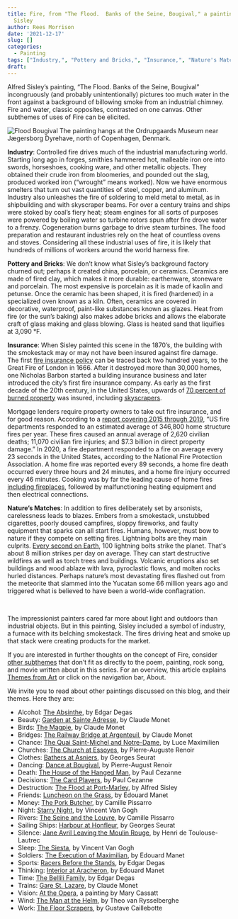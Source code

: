 ```yaml
---
title: Fire, from "The Flood.  Banks of the Seine, Bougival," a painting by Alfred
  Sisley
author: Rees Morrison
date: '2021-12-17'
slug: []
categories:
  - Painting
tags: ["Industry,", "Pottery and Bricks,", "Insurance,", "Nature's Matches",]
draft:
---
```


Alfred Sisley’s painting, “The Flood. Banks of the Seine, Bougival” incongruously (and probably unintentionally) pictures too much water in the front against a background of billowing smoke from an industrial chimney.   Fire and water, classic opposites, contrasted on one canvas.  Other subthemes of uses of Fire can be elicited.

<!--more-->

![Flood Bougival](/media/FireBougival.jpg) The painting hangs at the Ordrupgaards Museum near Jægersborg Dyrehave, north of Copenhagen, Denmark.

**Industry**:  Controlled fire drives much of the industrial manufacturing world.  Starting long ago in forges, smithies hammered hot, malleable iron ore into swords, horseshoes, cooking ware, and other metallic objects.  They obtained their crude iron from bloomeries, and pounded out the slag, produced worked iron (“wrought” means worked).  Now we have enormous smelters that turn out vast quantities of steel, copper, and aluminum.  Industry also unleashes the fire of soldering to meld metal to metal, as in shipbuilding and with skyscraper beams. For over a century trains and ships were stoked by coal’s fiery heat; steam engines for all sorts of purposes were powered by boiling water so turbine rotors spun after fire drove water to a frenzy.  Cogeneration burns garbage to drive steam turbines.  The food preparation and restaurant industries rely on the heat of countless ovens and stoves.  Considering all these industrial uses of fire, it is likely that hundreds of millions of workers around the world harness fire.

**Pottery and Bricks**:  We don’t know what Sisley’s background factory churned out; perhaps it created china, porcelain, or ceramics. Ceramics are made of fired clay, which makes it more durable: earthenware, stoneware and porcelain. The most expensive is porcelain as it is made of kaolin and petunse.   Once the ceramic has been shaped, it is fired (hardened) in a specialized oven known as a kiln.  Often, ceramics are covered in decorative, waterproof, paint-like substances known as glazes.  Heat from fire (or the sun’s baking) also makes adobe bricks and allows the elaborate craft of glass making and glass blowing.  Glass is heated sand that liquifies at 3,090 °F.

**Insurance**:   When Sisley painted this scene in the 1870’s, the building with the smokestack may or may not have been insured against fire damage.  The first [fire insurance policy](http://wsrinsurance.com/how-insurance-began-3000-years-of-history/) can be traced back two hundred years, to the Great Fire of London in 1666. After it destroyed more than 30,000 homes, one Nicholas Barbon started a building insurance business and later introduced the city’s first fire insurance company. As early as the first decade of the 20th century, in the United States, upwards of [70 percent of burned property](https://eh.net/encyclopedia/fire-insurance-in-the-united-states/) was insured, including [skyscrapers](https://themesfromart.com/post/2021-12-17-fire-from-the-towering-inferno-a-film-with-paul-newman-steve-mcqueen-fred-astaire-and-faye-dunaway/firetowering/).  

Mortgage lenders require property owners to take out fire insurance, and for good reason.  According to a [report covering 2015 through 2019](https://www.nfpa.org//-/media/Files/News-and-Research/Fire-statistics-and-reports/Building-and-life-safety/oshomes.pdf), “US fire departments responded to an estimated average of 346,800 home structure fires per year. These fires caused an annual average of 2,620 civilian deaths; 11,070 civilian fire injuries; and $7.3 billion in direct property damage.”  In 2020, a fire department responded to a fire on average every 23 seconds in the United States, according to the National Fire Protection Association. A home fire was reported every 89 seconds, a home fire death occurred every three hours and 24 minutes, and a home fire injury occurred every 46 minutes.  Cooking was by far the leading cause of home fires [including fireplaces](https://themesfromart.com/post/2021-12-17-fire-from-when-you-are-old-a-poem-by-william-butler-yeats/fireold/), followed by malfunctioning heating equipment and then electrical connections.   

**Nature’s Matches**:  In addition to fires deliberately set by arsonists, carelessness leads to blazes.   Embers from a smokestack, unstubbed cigarettes, poorly doused campfires, sloppy fireworks, and faulty equipment that sparks can all start fires.  Humans, however, must bow to nature if they compete on setting fires.  Lightning bolts are they main culprits. [Every second on Earth](https://www.axios.com/global-map-shows-nearly-9-billion-lightning-bolts-a49d416d-3520-41d3-94e6-9f6dad466f78.html), 100 lightning bolts strike the planet. That's about 8 million strikes per day on average.  They can start destructive wildfires as well as torch trees and buildings.  Volcanic eruptions also set buildings and wood ablaze with lava, pyroclastic flows, and molten rocks hurled distances.  Perhaps nature’s most devastating fires flashed out from the meteorite that slammed into the Yucatan some 66 million years ago and triggered what is believed to have been a world-wide conflagration.

&nbsp;

The impressionist painters cared far more about light and outdoors than industrial objects.  But in this painting, Sisley included a symbol of industry, a furnace with its belching smokestack.  The fires driving heat and smoke up that stack were creating products for the market.

If you are interested in further thoughts on the concept of Fire, consider [other subthemes](https://themesfromart.com/post/2021-12-17-fire-additional-subthemes/fireaddl/) that don’t fit as directly to the poem, painting, rock song, and movie written about in this series.  For an overview, this article explains [Themes from Art](http://bit.ly/3sRXopI) or click on the navigation bar, About.

We invite you to read about other paintings discussed on this blog, and their themes.  Here they are: 

* Alcohol: [The Absinthe](https://themesfromart.com/post/2021-02-03-alcohol-absinthe-degas/alcoholabsinthedegas/), by Edgar Degas
* Beauty: [Garden at Sainte Adresse](https://themesfromart.com/post/2021-04-21-beauty-garden-at-sainte-adresse-from-a-painting-by-claude-monet/beautystadress/), by Claude Monet
* Birds: [The Magpie](https://themesfromart.com/post/2021-06-07-birds-the-magpie-a-painting-by-claude-monet/birdsmagpie/), by Claude Monet
* Bridges: [The Railway Bridge at Argenteuil](https://themesfromart.com/post/2021-07-26-bridges-from-the-railway-bridge-at-argenteuill-a-painting-by-claude-monet/bridgesmonet/), by Claude Monet
* Chance: [The Quai Saint-Michel and Notre-Dame](http://localhost:4321/post/2021-03-14-chancechurch/chancechurch/), by Luce Maximilien
* Churches: [The Church at Essoyes](https://themesfromart.com/post/2021-05-21-churches-from-the-church-at-essoyes-a-painting-by-pierre-auguste-renoir/churchesrenoir/), by Pierre-Auguste Renoir 
* Clothes: [Bathers at Asniers](https://themesfromart.com/post/2021-08-30-clothes-from-bathers-at-asnieres-a-painting-by-georges-seurat/clothesbathers/), by Georges Seurat
* Dancing: [Dance at Bougival](https://themesfromart.com/post/2021-09-09-dancing-from-dance-at-bougival-a-painting-by-pierre-august-renoir/dancingbougival/), by Pierre-August Renoir
* Death: [The House of the Hanged Man](https://themesfromart.com/post/2021-05-03-death-from-house-of-the-hanged-man-a-painting-by-paul-cezanne/deathhanged/), by Paul Cezanne
* Decisions: [The Card Players](https://themesfromart.com/post/2021-02-08-decisions-the-card-players-a-painting-by-paul-cezanne/decisionscardplayerscezanne/), by Paul Cezanne
* Destruction: [The Flood at Port-Marley](https://themesfromart.com/post/2021-02-18-destruction-from-flood-at-port-marly-a-painting-by-alfred-sisley/destructionflood/), by Alfred Sisley
* Friends: [Luncheon on the Grass](https://themesfromart.com/post/2021-06-20-friends-luncheon-on-the-grass-a-painting-by-edouard-manet/friendsluncheon/), by Edouard Manet
* Money: [The Pork Butcher](https://themesfromart.com/post/2021-10-15-money-from-the-pork-butcher-a-painting-by-camille-pissarro/moneypork/), by Camille Pissarro
* Night: [Starry Night](https://themesfromart.com/post/2021-11-05-night-from-the-starry-night-a-painting-by-vincent-van-gogh/nightstarry/), by Vincent Van Gogh
* Rivers: [The Seine and the Louvre](https://themesfromart.com/post/2021-10-03-rivers-from-the-seine-and-the-louvre-a-painting-by-camille-pissarro/riversseine/), by Camille Pissarro
* Sailing Ships: [Harbour at Honfleur](https://themesfromart.com/post/2021-06-26-sailing-ships-harbour-at-honfleur-a-painting-by-georges-seurat/sailinghonfleur/), by Georges Seurat
* Silence: [Jane Avril Leaving the Moulin Rouge](https://themesfromart.com/post/silenceavril/), by Henri de Toulouse-Lautrec
* Sleep: [The Siesta](https://themesfromart.com/post/2021-09-22-sleep-from-the-siesta-a-painting-by-vincent-van-gogh/sleepsiesta/), by Vincent Van Gogh
* Soldiers: [The Execution of Maximilian](https://themesfromart.com/post/2021-08-02-soldiers-the-execution-of-maximilian-a-painting-by-edouard-manet/soldiersmanet/), by Edouard Manet 
* Sports: [Racers Before the Stands](https://themesfromart.com/post/2021-07-12-sports-from-racers-before-the-stands-a-painting-by-edgar-degas/sportsdegas/), by Edgar Degas
* Thinking: [Interior at Aracheron](https://themesfromart.com/post/2021-11-22-thinking-from-interior-at-aracharon-a-painting-by-edourd-manet/thinkinginterior/), by Edouard Manet
* Time:	[The Bellili Family](https://themesfromart.com/post/2021-03-08-time-from-the-bellili-family-by-edgar-degas/timebellili/), by Edgar Degas
* Trains: [Gare St. Lazare](https://themesfromart.com/post/2021-05-10-trainslazare/trainslazare/), by Claude Monet
* Vision: [At the Opera](https://themesfromart.com/post/2021-12-03-vision-from-at-the-opera-a-painting-by-mary-cassatt/visionopera/), a painting by Mary Cassatt
* Wind: [The Man at the Helm](https://themesfromart.com/post/2021-08-12-wind-from-the-man-at-the-helm-a-painting-by-theo-van-rysselberghe/windhelm/), by Theo van Rysselberghe
* Work:	[The Floor Scrapers](https://themesfromart.com/post/2021-02-26-workscrapers/workscrapers/), by Gustave Caillebotte